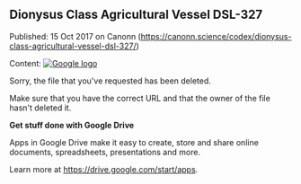 ## Dionysus Class Agricultural Vessel DSL-327

Published: 15 Oct 2017 on Canonn (https://canonn.science/codex/dionysus-class-agricultural-vessel-dsl-327/)

Content: [![Google logo](//ssl.gstatic.com/docs/common/product/spreadsheets_lockup2.png)](//support.google.com/docs/)

Sorry, the file that you've requested has been deleted.

Make sure that you have the correct URL and that the owner of the file hasn't deleted it.

**Get stuff done with Google Drive**

Apps in Google Drive make it easy to create, store and share online documents, spreadsheets, presentations and more.

Learn more at https://drive.google.com/start/apps.
